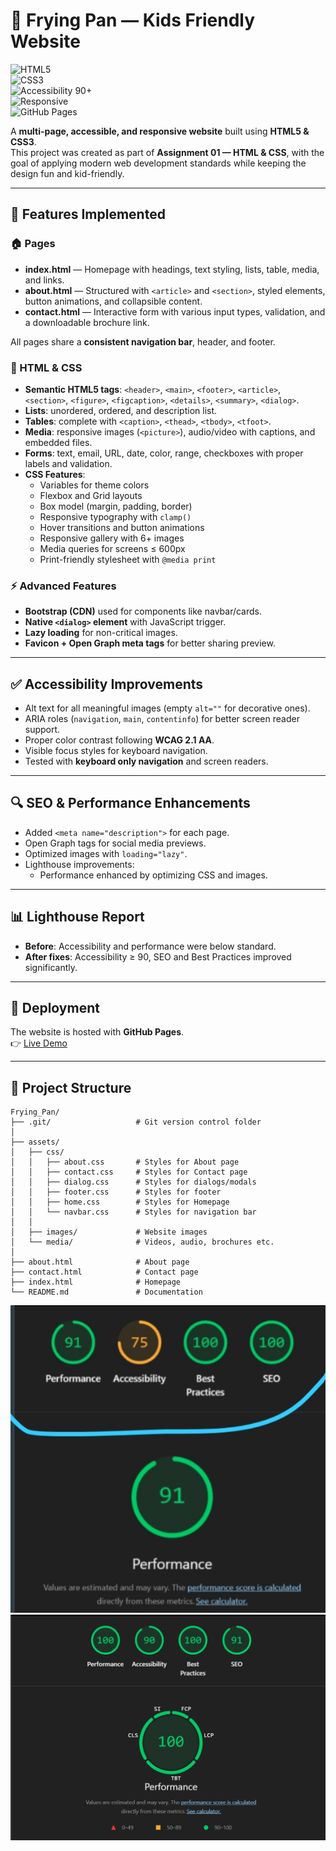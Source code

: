 # 🍳 Frying Pan — Kids Friendly Website  

![HTML5](https://img.shields.io/badge/HTML5-E34F26?style=for-the-badge&logo=html5&logoColor=white)  
![CSS3](https://img.shields.io/badge/CSS3-1572B6?style=for-the-badge&logo=css3&logoColor=white)  
![Accessibility 90+](https://img.shields.io/badge/Accessibility-90%2B-brightgreen?style=for-the-badge&logo=lighthouse&logoColor=white)  
![Responsive](https://img.shields.io/badge/Responsive-Yes-blue?style=for-the-badge&logo=responsive&logoColor=white)  
![GitHub Pages](https://img.shields.io/badge/Deployed-GitHub%20Pages-181717?style=for-the-badge&logo=github)  

A **multi-page, accessible, and responsive website** built using **HTML5 & CSS3**.  
This project was created as part of **Assignment 01 — HTML & CSS**, with the goal of applying modern web development standards while keeping the design fun and kid-friendly.

---

## 🌟 Features Implemented

### 🏠 Pages
- **index.html** — Homepage with headings, text styling, lists, table, media, and links.  
- **about.html** — Structured with `<article>` and `<section>`, styled elements, button animations, and collapsible content.  
- **contact.html** — Interactive form with various input types, validation, and a downloadable brochure link.  

All pages share a **consistent navigation bar**, header, and footer.

### 🎨 HTML & CSS
- **Semantic HTML5 tags**: `<header>`, `<main>`, `<footer>`, `<article>`, `<section>`, `<figure>`, `<figcaption>`, `<details>`, `<summary>`, `<dialog>`.  
- **Lists**: unordered, ordered, and description list.  
- **Tables**: complete with `<caption>`, `<thead>`, `<tbody>`, `<tfoot>`.  
- **Media**: responsive images (`<picture>`), audio/video with captions, and embedded files.  
- **Forms**: text, email, URL, date, color, range, checkboxes with proper labels and validation.  
- **CSS Features**:  
  - Variables for theme colors  
  - Flexbox and Grid layouts  
  - Box model (margin, padding, border)  
  - Responsive typography with `clamp()`  
  - Hover transitions and button animations  
  - Responsive gallery with 6+ images  
  - Media queries for screens ≤ 600px    
  - Print-friendly stylesheet with `@media print`  

### ⚡ Advanced Features
- **Bootstrap (CDN)** used for components like navbar/cards.  
- **Native `<dialog>` element** with JavaScript trigger.  
- **Lazy loading** for non-critical images.  
- **Favicon + Open Graph meta tags** for better sharing preview.  

---

## ✅ Accessibility Improvements
- Alt text for all meaningful images (empty `alt=""` for decorative ones).  
- ARIA roles (`navigation`, `main`, `contentinfo`) for better screen reader support.  
- Proper color contrast following **WCAG 2.1 AA**.  
- Visible focus styles for keyboard navigation.  
- Tested with **keyboard only navigation** and screen readers.  

---

## 🔍 SEO & Performance Enhancements
- Added `<meta name="description">` for each page.  
- Open Graph tags for social media previews.  
- Optimized images with `loading="lazy"`.  
- Lighthouse improvements: 
  - Performance enhanced by optimizing CSS and images.  

---

## 📊 Lighthouse Report
- **Before**: Accessibility and performance were below standard.  
- **After fixes**: Accessibility ≥ 90, SEO and Best Practices improved significantly.

---

## 🚀 Deployment
The website is hosted with **GitHub Pages**.  
👉 [Live Demo](https://muhammad-subhan456.github.io/Frying_Pan/)  

---

## 📂 Project Structure
```
Frying_Pan/
├── .git/                   # Git version control folder
│
├── assets/
│   ├── css/
│   │   ├── about.css       # Styles for About page
│   │   ├── contact.css     # Styles for Contact page
│   │   ├── dialog.css      # Styles for dialogs/modals
│   │   ├── footer.css      # Styles for footer
│   │   ├── home.css        # Styles for Homepage
│   │   └── navbar.css      # Styles for navigation bar
│   │
│   ├── images/             # Website images
│   └── media/              # Videos, audio, brochures etc.
│
├── about.html              # About page
├── contact.html            # Contact page
├── index.html              # Homepage
└── README.md               # Documentation
```

![LightHouse Before](assets/images/before.png)
![LightHouse After](assets/images/after.png)
